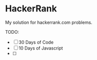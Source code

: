 # HackerRank
My solution for hackerrank.com problems. 

TODO:
- [ ] 30 Days of Code
- [ ] 10 Days of Javascript
- [ ] 
